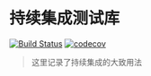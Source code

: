 # 持续集成测试库

[![Build Status](https://travis-ci.org/KokoTa/travis-ci-demo.svg?branch=master)](https://travis-ci.org/KokoTa/travis-ci-demo)
[![codecov](https://codecov.io/gh/KokoTa/travis-ci-demo/branch/master/graph/badge.svg)](https://codecov.io/gh/KokoTa/travis-ci-demo)

> 这里记录了持续集成的大致用法
